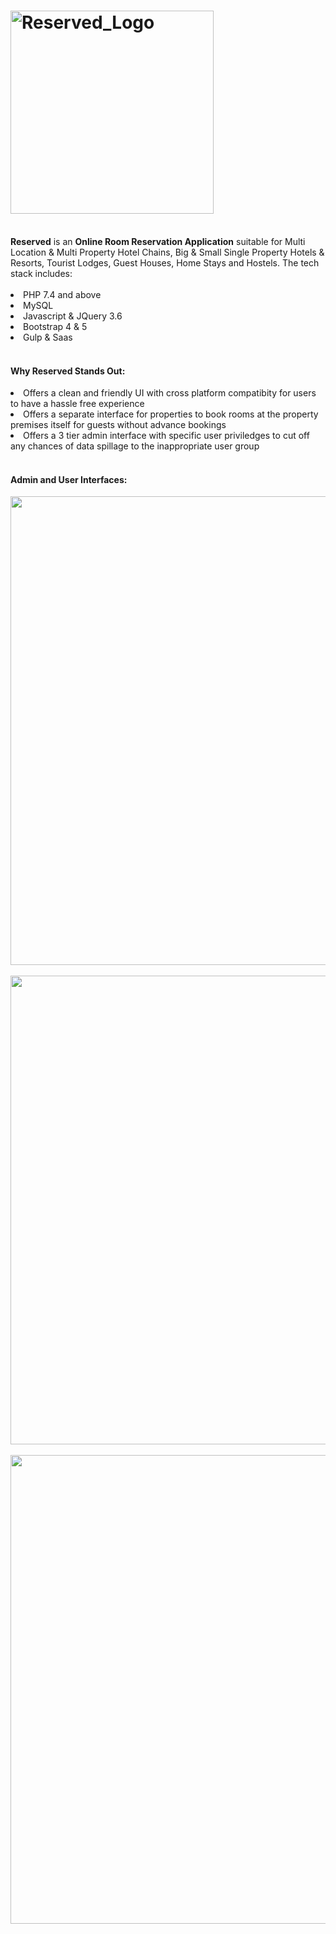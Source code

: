 # <img src="https://user-images.githubusercontent.com/76894046/149138872-66968721-53a5-4c13-b070-45a6f5cf454a.jpg" alt="Reserved_Logo" width="325">
<br>
<b>Reserved</b> is an <b>Online Room Reservation Application</b> suitable for Multi Location & Multi Property Hotel Chains, Big & Small Single Property Hotels & Resorts, Tourist Lodges, Guest Houses, Home Stays and Hostels. The tech stack includes:<br><br>
  <li>PHP 7.4 and above</li>
  <li>MySQL</li>
  <li>Javascript & JQuery 3.6</li>
  <li>Bootstrap 4 & 5</li>
  <li>Gulp & Saas</li>
<br>
<h4>Why <b>Reserved</b> Stands Out:</h4>
  <li>Offers a clean and friendly UI with cross platform compatibity for users to have a hassle free experience</li>
  <li>Offers a separate interface for properties to book rooms at the property premises itself for guests without advance bookings</li>
  <li>Offers a 3 tier admin interface with specific user priviledges to cut off any chances of data spillage to the inappropriate user group</li>
<br>
<h4>Admin and User Interfaces:</h4>
<div align="center" style="border: 1px grey;"><img src="https://user-images.githubusercontent.com/76894046/149259809-668983de-07d4-4373-9980-1d614a93963d.png" width="750px"></div><br>
<div align="center" style="border: 1px grey;"><img src="https://user-images.githubusercontent.com/76894046/149259881-c1dacc39-673f-453d-8b74-663e3bb09837.png" width="750px"></div><br>
<div align="center" style="border: 1px grey;"><img src="https://user-images.githubusercontent.com/76894046/149259912-ca96ee65-ba59-478a-bca8-3b08665d791d.png" width="750px"></div><br>
<!-- <img src="" width="300px"> -->
